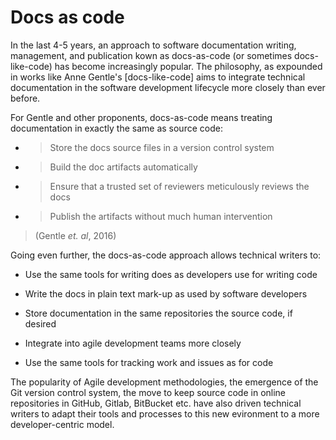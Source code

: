 # Docs as code

In the last 4-5 years, an approach to software documentation writing, management, and publication kown as docs-as-code \(or sometimes docs-like-code\) has become increasingly popular. The philosophy, as expounded in works like Anne Gentle's [docs-like-code] aims to integrate technical documentation in the software development lifecycle more closely than ever before.

For Gentle and other proponents, docs-as-code means treating documentation in exactly the same as source code:

-   > Store the docs source files in a version control system

-   > Build the doc artifacts automatically

-   > Ensure that a trusted set of reviewers meticulously reviews the docs

-   > Publish the artifacts without much human intervention


> \(Gentle *et. al*, 2016\)

Going even further, the docs-as-code approach allows technical writers to:

-   Use the same tools for writing does as developers use for writing code

-   Write the docs in plain text mark-up as used by software developers

-   Store documentation in the same repositories the source code, if desired

-   Integrate into agile development teams more closely

-   Use the same tools for tracking work and issues as for code


The popularity of Agile development methodologies, the emergence of the Git version control system, the move to keep source code in online repositories in GitHub, Gitlab, BitBucket etc. have also driven technical writers to adapt their tools and processes to this new evironment to a more developer-centric model.

